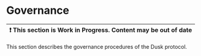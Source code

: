 # Governance
| :exclamation: This section is Work in Progress. Content may be out of date |
|------------------------------------------------|

This section describes the governance procedures of the Dusk protocol.
